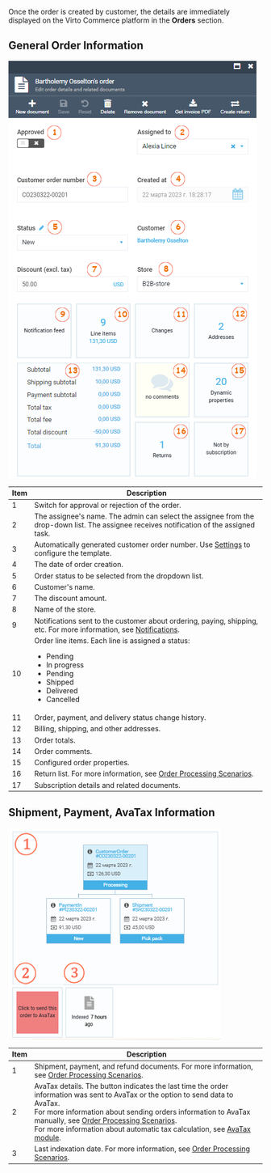 Once the order is created by customer, the details are immediately displayed on the Virto Commerce platform in the **Orders** section.

## General Order Information

![General order information](media/order-fields-1.png)

| Item | Description                                                                                    |
|------|------------------------------------------------------------------------------------------------|
| 1    | Switch for approval or rejection of the order.                                                 |
| 2    | The assignee's name. The admin can select the assignee from the drop-down list. The assignee receives notification of the assigned task.               |
| 3    | Automatically generated customer order number. Use [Settings](settings.md) to configure the template. |
| 4    | The date of order creation.                                                                    |
| 5    | Order status to be selected from the dropdown list.                                           |
| 6    | Customer's name.                                                                               |
| 7    | The discount amount.                                                                           |
| 8    | Name of the store.                                                                             |
| 9    | Notifications sent to the customer about ordering, paying, shipping, etc. For more information, see [Notifications](notifications.md).                      |
| 10   | Order line items. Each line is assigned a status:<br><ul><li>Pending</li><li>In progress</li><li>Pending</li><li>Shipped</li><li>Delivered</li><li>Cancelled</li></ul>                                                                             |
| 11   | Order, payment, and delivery status change history.                                            |
| 12   | Billing, shipping, and other addresses.                                                         |
| 13   | Order totals.                                                                                  |
| 14   | Order comments.                                                                                |
| 15   | Configured order properties.                                                                   |
| 16   | Return list. For more information, see [Order Processing Scenarios](order-processing-scenarios-overview.md).                                                                                   |
| 17   | Subscription details and related documents.                                                    |


## Shipment, Payment, AvaTax Information

![Other order information](media/other-order-information.png)

| Item 	| Description                                                                                                                                                                                                                                                                                                   	|
|------	|---------------------------------------------------------------------------------------------------------------------------------------------------------------------------------------------------------------------------------------------------------------------------------------------------------------	|
| 1    	| Shipment, payment, and refund documents. For more information, see [Order Processing Scenarios](order-processing-scenarios-overview.md). |
| 2    	| AvaTax details. The button indicates the last time the order information was sent to AvaTax or the option to send data to AvaTax.<br> For more information about sending orders information to AvaTax manually, see [Order Processing Scenarios](order-processing-scenarios-overview.md).<br> For more information about automatic tax calculation, see [AvaTax module](../integrations/avalara/taxes-calculation.md). 	|
| 3    	| Last indexation date. For more information, see [Order Processing Scenarios](order-processing-scenarios-overview.md). |

